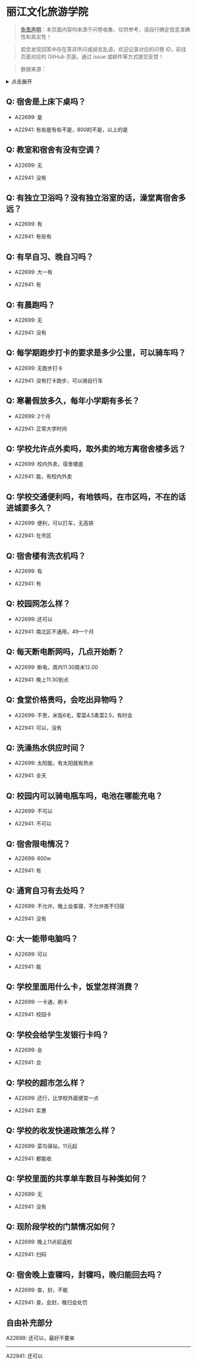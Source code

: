 # 丽江文化旅游学院

> [免责声明](https://colleges.chat/#_3)：本页面内容均来源于问卷收集，仅供参考，请自行确定信息准确性和真实性！

> 若您发现回答中存在答非所问或胡言乱语，欢迎记录对应的问卷 ID，前往页面对应的 GitHub 页面，通过 issue 或邮件等方式提交反馈！

> 数据来源：

<details><summary>点击展开</summary>
<ul>
<li>A22699: 1276818376@qq.com (2024 年 06 月)</li>
<li>A22941: 匿名 (2024 年 06 月)</li>
</ul>
</details>

## Q: 宿舍是上床下桌吗？

- A22699: 是

- A22941: 有些是有些不是，800的不是，以上的是

## Q: 教室和宿舍有没有空调？

- A22699: 无

- A22941: 没有

## Q: 有独立卫浴吗？没有独立浴室的话，澡堂离宿舍多远？

- A22699: 有

- A22941: 有些有

## Q: 有早自习、晚自习吗？

- A22699: 大一有

- A22941: 有

## Q: 有晨跑吗？

- A22699: 无

- A22941: 没有

## Q: 每学期跑步打卡的要求是多少公里，可以骑车吗？

- A22699: 无跑步打卡

- A22941: 没有打卡跑步，可以骑自行车

## Q: 寒暑假放多久，每年小学期有多长？

- A22699: 2个月

- A22941: 正常大学时间

## Q: 学校允许点外卖吗，取外卖的地方离宿舍楼多远？

- A22699: 校内外卖，宿舍楼底

- A22941: 能，有校内外卖

## Q: 学校交通便利吗，有地铁吗，在市区吗，不在的话进城要多久？

- A22699: 便利，可以打车，无高铁

- A22941: 在市区

## Q: 宿舍楼有洗衣机吗？

- A22699: 有

- A22941: 有

## Q: 校园网怎么样？

- A22699: 还可以

- A22941: 南北区不通用，49一个月

## Q: 每天断电断网吗，几点开始断？

- A22699: 断电，周内11.30周末12.00

- A22941: 晚上11:30到点

## Q: 食堂价格贵吗，会吃出异物吗？

- A22699: 不贵，米饭6毛，荤菜4.5素菜2.5，有时会

- A22941: 可以，没有

## Q: 洗澡热水供应时间？

- A22699: 太阳能，有太阳就有热水

- A22941: 全天

## Q: 校园内可以骑电瓶车吗，电池在哪能充电？

- A22699: 不可以

- A22941: 不可以

## Q: 宿舍限电情况？

- A22699: 800w

- A22941: 有

## Q: 通宵自习有去处吗？

- A22699: 不允许，晚上会查寝，不允许夜不归宿

- A22941: 没有

## Q: 大一能带电脑吗？

- A22699: 可以

- A22941: 能

## Q: 学校里面用什么卡，饭堂怎样消费？

- A22699: 一卡通，刷卡

- A22941: 校园卡

## Q: 学校会给学生发银行卡吗？

- A22699: 会

- A22941: 会

## Q: 学校的超市怎么样？

- A22699: 还行，比学校外面便宜一点

- A22941: 实惠

## Q: 学校的收发快递政策怎么样？

- A22699: 菜鸟驿站，11元起

- A22941: 都能收

## Q: 学校里面的共享单车数目与种类如何？

- A22699: 无

- A22941: 没有

## Q: 现阶段学校的门禁情况如何？

- A22699: 晚上11点前返校

- A22941: 扫码

## Q: 宿舍晚上查寝吗，封寝吗，晚归能回去吗？

- A22699: 查，封，不能

- A22941: 查，会封，晚归会处罚

## 自由补充部分

A22699: 还可以，最好不要来

***

A22941: 还可以